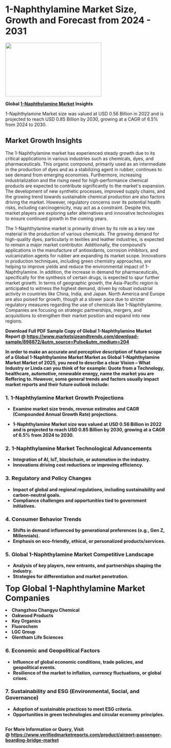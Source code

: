 <H1>1-Naphthylamine Market Size, Growth and Forecast from 2024 - 2031</H1><img class="aligncenter size-medium wp-image-584254" src="https://thirdeyenews.in/wp-content/uploads/2024/09/Global-Market-Research-300x168.jpeg" alt="" width="300" height="168" /><p><strong>Global&nbsp;<a href="https://www.marketsizeandtrends.com/download-sample/898872/&amp;utm_source=Pulse&amp;utm_medium=204">1-Naphthylamine Market</a> Insights</strong></p><p>1-Naphthylamine Market size was valued at USD 0.56 Billion in 2022 and is projected to reach USD 0.85 Billion by 2030, growing at a CAGR of 6.5% from 2024 to 2030.</p><p><h2>Market Growth Insights</h2> <p>The 1-Naphthylamine market has experienced steady growth due to its critical applications in various industries such as chemicals, dyes, and pharmaceuticals. This organic compound, primarily used as an intermediate in the production of dyes and as a stabilizing agent in rubber, continues to see demand from emerging economies. Furthermore, increasing industrialization and the rising need for high-performance chemical products are expected to contribute significantly to the market's expansion. The development of new synthetic processes, improved supply chains, and the growing trend towards sustainable chemical production are also factors driving the market. However, regulatory concerns over its potential health risks, including carcinogenicity, may act as a constraint. Despite this, market players are exploring safer alternatives and innovative technologies to ensure continued growth in the coming years.</p> <p><strong></strong></p> <p>The 1-Naphthylamine market is primarily driven by its role as a key raw material in the production of various chemicals. The growing demand for high-quality dyes, particularly in textiles and leather industries, is expected to remain a major market contributor. Additionally, the compound’s applications in the manufacture of antioxidants, corrosion inhibitors, and vulcanization agents for rubber are expanding its market scope. Innovations in production techniques, including green chemistry approaches, are helping to improve yields and reduce the environmental impact of 1-Naphthylamine. In addition, the increase in demand for pharmaceuticals, specifically for the synthesis of certain drugs, is expected to spur further market growth. In terms of geographic growth, the Asia-Pacific region is anticipated to witness the highest demand, driven by robust industrial activity in countries like China, India, and Japan. North America and Europe are also poised for growth, though at a slower pace due to stricter regulatory measures regarding the use of chemicals like 1-Naphthylamine. Companies are focusing on strategic partnerships, mergers, and acquisitions to strengthen their market position and expand into new regions. <p><strong></p><p><span class=""><strong>Download Full PDF Sample Copy of Global 1-Naphthylamine Market Report</strong> @ <a href="https://www.marketsizeandtrends.com/download-sample/898872/&amp;utm_source=Pulse&amp;utm_medium=204" target="_blank">https://www.marketsizeandtrends.com/download-sample/898872/&amp;utm_source=Pulse&amp;utm_medium=204</a></span></p><p>In order to make an accurate and perceptive description of future scope of a Global&nbsp;1-Naphthylamine Market Market as Global&nbsp;1-Naphthylamine Market Market of 2025, you need to describe a clear Vision &ndash; What Industry or Linda can you think of for example: Quote from a Technology, healthcare, automotive, renewable energy, name the market you are Reffering to. However, some general trends and factors usually impact market reports and their future outlook include:</p><h3>1.&nbsp;<strong>1-Naphthylamine Market Growth Projections</strong></h3><ul><li>Examine market size trends, revenue estimates and CAGR (Compounded Annual Growth Rate) projections.</li><li><p>1-Naphthylamine Market size was valued at USD 0.56 Billion in 2022 and is projected to reach USD 0.85 Billion by 2030, growing at a CAGR of 6.5% from 2024 to 2030.</p></li></ul><h3>2.&nbsp;<strong>1-Naphthylamine Market Technological Advancements</strong></h3><ul><li>Integration of AI, IoT, blockchain, or automation in the industry.</li><li>Innovations driving cost reductions or improving efficiency.</li></ul><h3>3.&nbsp;<strong>Regulatory and Policy Changes</strong></h3><ul><li>Impact of global and regional regulations, including sustainability and carbon-neutral goals.</li><li>Compliance challenges and opportunities tied to government initiatives.</li></ul><h3>4.&nbsp;<strong>Consumer Behavior Trends</strong></h3><ul><li>Shifts in demand influenced by generational preferences (e.g., Gen Z, Millennials).</li><li>Emphasis on eco-friendly, ethical, or personalized products/services.</li></ul><h3>5.&nbsp;<strong>Global 1-Naphthylamine Market Competitive Landscape</strong></h3><ul><li>Analysis of key players, new entrants, and partnerships shaping the industry.</li><li>Strategies for differentiation and market penetration.</li></ul><p data-pm-slice="1 1 []"><span style="color: inherit; font-family: inherit; font-size: 25px;">Top Global 1-Naphthylamine Market Companies</span></p><div class="" data-test-id=""><p><li>Changzhou Changyu Chemical</li><li> Oakwood Products</li><li> Key Organics</li><li> Fluorochem</li><li> LGC Group</li><li> Glentham Life Sciences</li></p></div><h3>6.&nbsp;<strong>Economic and Geopolitical Factors</strong></h3><ul><li>Influence of global economic conditions, trade policies, and geopolitical events.</li><li>Resilience of the market to inflation, currency fluctuations, or global crises.</li></ul><h3>7.&nbsp;<strong>Sustainability and ESG (Environmental, Social, and Governance)</strong></h3><ul><li>Adoption of sustainable practices to meet ESG criteria.</li><li>Opportunities in green technologies and circular economy principles.</li></ul><h2><strong style="font-size: 14px;">For More Information or Query, Visit @&nbsp;</strong><a style="background-color: #ffffff; font-size: 14px;" href="https://www.marketsizeandtrends.com/report/1-naphthylamine-market/" target="_blank">https://www.verifiedmarketreports.com/product/airport-passenger-boarding-bridge-market</a></h2>
